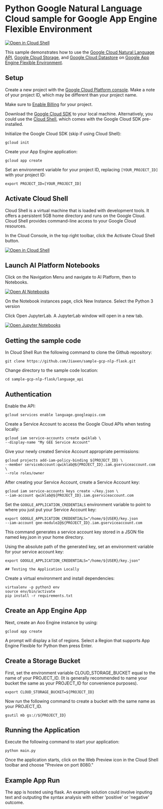 # Python Google Natural Language Cloud  sample for Google App Engine Flexible Environment

[![Open in Cloud Shell][shell_img]][shell_link]

[shell_img]: http://gstatic.com/cloudssh/images/open-btn.png
[shell_link]: https://console.cloud.google.com/cloudshell/open

This sample demonstrates how to use the [Google Cloud Natural Language API](https://cloud.google.com/natural-language), [Google Cloud Storage](https://cloud.google.com/storage/), and [Google Cloud Datastore](https://cloud.google.com/datastore/) on [Google App Engine Flexible Environment](https://cloud.google.com/appengine).

## Setup

Create a new project with the [Google Cloud Platform console](https://console.cloud.google.com/).
Make a note of your project ID, which may be different than your project name.

Make sure to [Enable Billing](https://pantheon.corp.google.com/billing?debugUI=DEVELOPERS)
for your project.

Download the [Google Cloud SDK](https://cloud.google.com/sdk/docs/) to your
local machine. Alternatively, you could use the [Cloud Shell](https://cloud.google.com/shell/docs/quickstart), which comes with the Google Cloud SDK pre-installed.

Initialize the Google Cloud SDK (skip if using Cloud Shell):

    gcloud init

Create your App Engine application:

    gcloud app create

Set an environment variable for your project ID, replacing `[YOUR_PROJECT_ID]`
with your project ID:

    export PROJECT_ID=[YOUR_PROJECT_ID]
## Activate Cloud Shell

Cloud Shell is a virtual machine that is loaded with development tools. It offers a persistent 5GB home directory and runs on the Google Cloud. Cloud Shell provides command-line access to your Google Cloud resources.

In the Cloud Console, in the top right toolbar, click the Activate Cloud Shell button.

[![Open in Cloud Shell][shell_img]][shell_link]


[shell_link]: https://console.cloud.google.com/cloudshell/
[shell_img]: https://cdn.qwiklabs.com/vdY5e%2Fan9ZGXw5a%2FZMb1agpXhRGozsOadHURcR8thAQ%3D


## Launch AI Platform Notebooks 

Click on the Navigation Menu and navigate to AI Platform, then to Notebooks.

[![Open AI Notebooks][notebook_img]][notebook_link]

[notebook_img]: https://cdn.qwiklabs.com/fnUEPKKDGG4Xw1nbWJRpVfg02LTmJLOrel2Ny42JQVk%3D
[notebook_link]: https://console.cloud.google.com/ai-platform/notebooks/list

On the Notebook instances page, click New Instance. Select the Python 3 version

Click Open JupyterLab. A JupyterLab window will open in a new tab.

[![Open Jupyter Notebooks][jupyter_img]][jupyter_link]

[jupyter_img]: https://cdn.qwiklabs.com/fowDLNZLw1WB1zkF9BBSwzNvjBnZyducp45ui%2FBkXTg%3D
[jupyter_link]: https://console.cloud.google.com/ai-platform/notebooks/list


## Getting the sample code

In Cloud Shell Run the following command to clone the Github repository:

    git clone https://github.com/Jiaxen/sample-gcp-nlp-flask.git

Change directory to the sample code location:

    cd sample-gcp-nlp-flask/language_api


## Authentication

Enable the API:

    gcloud services enable language.googleapis.com

Create a Service Account to access the Google Cloud APIs when testing locally:

    gcloud iam service-accounts create qwiklab \
    --display-name "My GEE Service Account"

Give your newly created Service Account appropriate permissions:

    gcloud projects add-iam-policy-binding ${PROJECT_ID} \
    --member serviceAccount:qwiklab@${PROJECT_ID}.iam.gserviceaccount.com \
    --role roles/owner

After creating your Service Account, create a Service Account key:

    gcloud iam service-accounts keys create ~/key.json \
    --iam-account qwiklab@${PROJECT_ID}.iam.gserviceaccount.com

Set the `GOOGLE_APPLICATION_CREDENTIALS` environment variable to point to where
you just put your Service Account key:

    export GOOGLE_APPLICATION_CREDENTIALS="/home/${USER}/key.json
    --iam-account gee-module2@${PROJECT_ID}.iam.gserviceaccount.com

This command generates a service account key stored in a JSON file named key.json in your home directory.

Using the absolute path of the generated key, set an environment variable for your service account key:

    export GOOGLE_APPLICATION_CREDENTIALS="/home/${USER}/key.json"
    
    ## Testing the Application Locally

Create a virtual environment and install dependencies:

    virtualenv -p python3 env
    source env/bin/activate
    pip install -r requirements.txt

## Create an App Engine App

Next, create an Aoo Engine instance by using:

    gcloud app create
    
A prompt will display a list of regions. Select a Region that supports App Engine Flexible for Python then press Enter.

## Create a Storage Bucket

First, set the environment variable CLOUD_STORAGE_BUCKET equal to the name of your PROJECT_ID. (It is generally recommended to name your bucket the same as your PROJECT_ID for convenience purposes).

    export CLOUD_STORAGE_BUCKET=${PROJECT_ID}
       
Now run the following command to create a bucket with the same name as your PROJECT_ID.

    gsutil mb gs://${PROJECT_ID}
## Running the Application

Execute the following command to start your application:

    python main.py
    
Once the application starts, click on the Web Preview icon in the Cloud Shell toolbar and choose "Preview on port 8080."

## Example App Run

The app is hosted using flask. An example solution could involve inputing text and outputing the syntax analysis with either 'positive' or 'negative' outcome.
